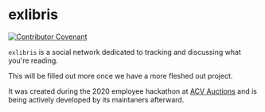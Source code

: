 # exlibris
[![Contributor Covenant](https://img.shields.io/badge/Contributor%20Covenant-v2.0%20adopted-ff69b4.svg)](code_of_conduct.md) 

`exlibris` is a social network dedicated to tracking and discussing what you're reading.

This will be filled out more once we have a more fleshed out project.

It was created during the 2020 employee hackathon at [ACV Auctions](https://acvauctions.com) and is being actively developed by its maintaners afterward.
